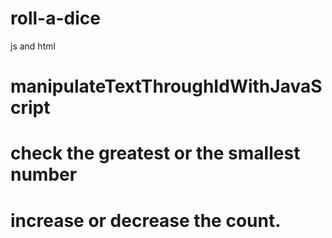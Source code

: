 # roll-a-dice
js and html
# manipulateTextThroughIdWithJavaScript

# check the greatest or the smallest number

# increase or decrease the count.